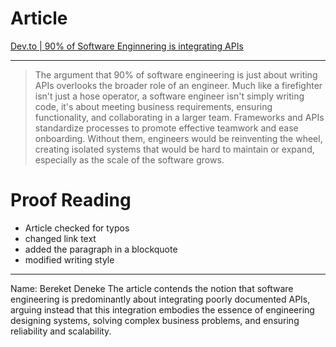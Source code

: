 # Article
[Dev.to | 90% of Software Enginnering is integrating APIs](https://dev.to/wesen/90-of-software-engineering-is-integrating-janky-apis-and-i-love-it-4k41)
___
> The argument that 90% of software engineering is just about writing APIs overlooks the broader role of an engineer. Much like a firefighter isn't just a hose operator, a software engineer isn't simply writing code, it's about meeting business requirements, ensuring functionality, and collaborating in a larger team. Frameworks and APIs standardize processes to promote effective teamwork and ease onboarding. Without them, engineers would be reinventing the wheel, creating isolated systems that would be hard to maintain or expand, especially as the scale of the software grows.

# Proof Reading
* Article checked for typos
* changed link text
* added the paragraph in a blockquote 
* modified writing style

---
Name: Bereket Deneke
The article contends the notion that software engineering is predominantly about integrating poorly documented APIs, arguing instead that this integration embodies the essence of engineering designing systems, solving complex business problems, and ensuring reliability and scalability.
